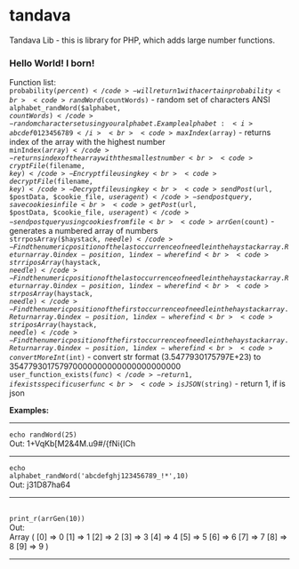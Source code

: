 # tandava
Tandava Lib - this is library for PHP, which adds large number functions.
<h3>Hello World! I born!</h3>

Function list:<br>
<code>probability($percent)</code> - will return 1 with a certain probability<br>
<code>randWord($countWords)</code> - random set of characters ANSI <br>
<code>alphabet_randWord($alphabet, $countWords)</code> - random character set using your alphabet. Example alphabet: <i>abcdef0123456789</i><br>
<code>maxIndex($array)</code> - returns index of the array with the highest number<br>
<code>minIndex($array)</code> - returns index of the array with the smallest number<br>
<code>cryptFile($filename, $key)</code> - Encrypt file using key<br>
<code>decryptFile($filename, $key)</code> - Decrypt file using key<br>
<code>sendPost($url, $postData, $cookie_file, $useragent)</code> - send post query, save cookies in file<br>
<code>getPost($url, $postData, $cookie_file, $useragent)</code> - send post query using cookies from file<br>
<code>arrGen($count)</code> - generates a numbered array of numbers<br>
<code>strrposArray($haystack, $needle)</code> - Find the numeric position of the last occurrence of needle in the haystack array. Return array. 0 index - position, 1 index - where find<br>
<code>strriposArray($haystack, $needle)</code> - Find the numeric position of the last occurrence of needle in the haystack array. Return array. 0 index - position, 1 index - where find<br>
<code>strposArray($haystack, $needle)</code> - Find the numeric position of the first occurrence of needle in the haystack array. Return array. 0 index - position, 1 index - where find<br>
<code>striposArray($haystack, $needle)</code> - Find the numeric position of the first occurrence of needle in the haystack array. Return array. 0 index - position, 1 index - where find<br>
<code>convertMoreInt($int)</code> - convert str format (3.5477930175797E+23) to 354779301757970000000000000000000000 
<code>user_function_exists($func)</code> - return 1, if exists specific user func<br>
<code>isJSON($string)</code> - return 1, if is json


<b>Examples:</b><br><hr>
<code>echo randWord(25)</code> <br>Out: 1+VqKb[M2&4M.u9#/{fNi{ICh<br><hr>
<code>echo alphabet_randWord('abcdefghj123456789_!*',10)</code><br>Out: j31D87ha64<hr><br>
<code>print_r(arrGen(10))</code><br>Out: <br>Array ( [0] => 0 [1] => 1 [2] => 2 [3] => 3 [4] => 4 [5] => 5 [6] => 6 [7] => 7 [8] => 8 [9] => 9 )<hr>
